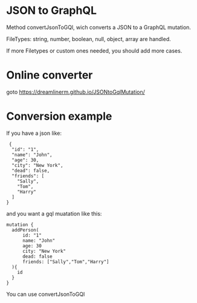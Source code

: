 # JSON to GraphQL
Method convertJsonToGQl, wich converts a JSON to a GraphQL mutation.

FileTypes:
    string,
    number,
    boolean,
    null,
    object,
    array are handled.

If more Filetypes or custom ones needed, you should add more cases.

# Online converter
goto https://dreamlinerm.github.io/JSONtoGqlMutation/

# Conversion example

If you have a json like:
```
 {
  "id": "1",
  "name": "John",
  "age": 30,
  "city": "New York",
  "dead": false,
  "friends": [
    "Sally",
    "Tom",
    "Harry"
  ]
}
```
  and you want a gql muatation like this:
  ```
  mutation {
    addPerson(
        id: "1"
        name: "John"
        age: 30
        city: "New York"
        dead: false
        friends: ["Sally","Tom","Harry"]
    ){
      id
    }
}
```
You can use convertJsonToGQl
